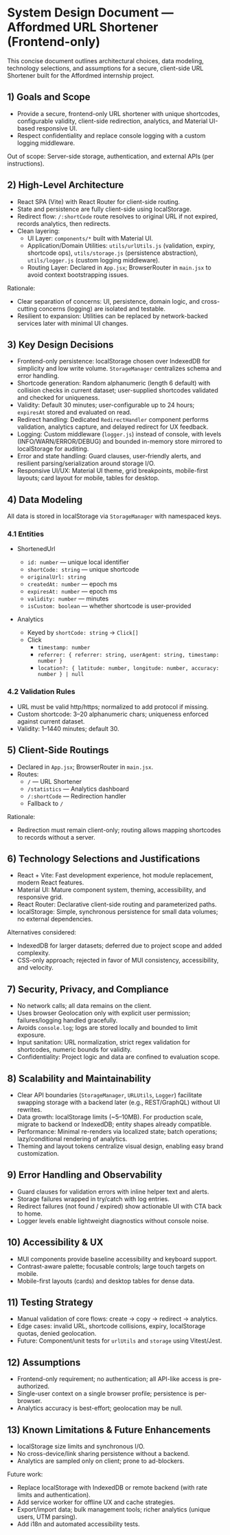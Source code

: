 # System Design Document — Affordmed URL Shortener (Frontend-only)

This concise document outlines architectural choices, data modeling, technology selections, and assumptions for a secure, client-side URL Shortener built for the Affordmed internship project.

## 1) Goals and Scope
- Provide a secure, frontend-only URL shortener with unique shortcodes, configurable validity, client-side redirection, analytics, and Material UI-based responsive UI.
- Respect confidentiality and replace console logging with a custom logging middleware.

Out of scope: Server-side storage, authentication, and external APIs (per instructions).

## 2) High-Level Architecture
- React SPA (Vite) with React Router for client-side routing.
- State and persistence are fully client-side using localStorage.
- Redirect flow: `/:shortCode` route resolves to original URL if not expired, records analytics, then redirects.
- Clean layering:
  - UI Layer: `components/*` built with Material UI.
  - Application/Domain Utilities: `utils/urlUtils.js` (validation, expiry, shortcode ops), `utils/storage.js` (persistence abstraction), `utils/logger.js` (custom logging middleware).
  - Routing Layer: Declared in `App.jsx`; BrowserRouter in `main.jsx` to avoid context bootstrapping issues.

Rationale:
- Clear separation of concerns: UI, persistence, domain logic, and cross-cutting concerns (logging) are isolated and testable.
- Resilient to expansion: Utilities can be replaced by network-backed services later with minimal UI changes.

## 3) Key Design Decisions
- Frontend-only persistence: localStorage chosen over IndexedDB for simplicity and low write volume. `StorageManager` centralizes schema and error handling.
- Shortcode generation: Random alphanumeric (length 6 default) with collision checks in current dataset; user-supplied shortcodes validated and checked for uniqueness.
- Validity: Default 30 minutes; user-configurable up to 24 hours; `expiresAt` stored and evaluated on read.
- Redirect handling: Dedicated `RedirectHandler` component performs validation, analytics capture, and delayed redirect for UX feedback.
- Logging: Custom middleware (`logger.js`) instead of console, with levels (INFO/WARN/ERROR/DEBUG) and bounded in-memory store mirrored to localStorage for auditing.
- Error and state handling: Guard clauses, user-friendly alerts, and resilient parsing/serialization around storage I/O.
- Responsive UI/UX: Material UI theme, grid breakpoints, mobile-first layouts; card layout for mobile, tables for desktop.

## 4) Data Modeling
All data is stored in localStorage via `StorageManager` with namespaced keys.

### 4.1 Entities
- ShortenedUrl
  - `id: number` — unique local identifier
  - `shortCode: string` — unique shortcode
  - `originalUrl: string`
  - `createdAt: number` — epoch ms
  - `expiresAt: number` — epoch ms
  - `validity: number` — minutes
  - `isCustom: boolean` — whether shortcode is user-provided

- Analytics
  - Keyed by `shortCode: string` → `Click[]`
  - Click
    - `timestamp: number`
    - `referrer: { referrer: string, userAgent: string, timestamp: number }`
    - `location?: { latitude: number, longitude: number, accuracy: number } | null`


### 4.2 Validation Rules
- URL must be valid http/https; normalized to add protocol if missing.
- Custom shortcode: 3–20 alphanumeric chars; uniqueness enforced against current dataset.
- Validity: 1–1440 minutes; default 30.

## 5) Client-Side Routings
- Declared in `App.jsx`; BrowserRouter in `main.jsx`.
- Routes:
  - `/` — URL Shortener
  - `/statistics` — Analytics dashboard
  - `/:shortCode` — Redirection handler
  - Fallback to `/`

Rationale:
- Redirection must remain client-only; routing allows mapping shortcodes to records without a server.

## 6) Technology Selections and Justifications
- React + Vite: Fast development experience, hot module replacement, modern React features.
- Material UI: Mature component system, theming, accessibility, and responsive grid.
- React Router: Declarative client-side routing and parameterized paths.
- localStorage: Simple, synchronous persistence for small data volumes; no external dependencies.

Alternatives considered:
- IndexedDB for larger datasets; deferred due to project scope and added complexity.
- CSS-only approach; rejected in favor of MUI consistency, accessibility, and velocity.

## 7) Security, Privacy, and Compliance
- No network calls; all data remains on the client.
- Uses browser Geolocation only with explicit user permission; failures/logging handled gracefully.
- Avoids `console.log`; logs are stored locally and bounded to limit exposure.
- Input sanitation: URL normalization, strict regex validation for shortcodes, numeric bounds for validity.
- Confidentiality: Project logic and data are confined to evaluation scope.

## 8) Scalability and Maintainability
- Clear API boundaries (`StorageManager`, `URLUtils`, `Logger`) facilitate swapping storage with a backend later (e.g., REST/GraphQL) without UI rewrites.
- Data growth: localStorage limits (~5–10MB). For production scale, migrate to backend or IndexedDB; entity shapes already compatible.
- Performance: Minimal re-renders via localized state; batch operations; lazy/conditional rendering of analytics.
- Theming and layout tokens centralize visual design, enabling easy brand customization.

## 9) Error Handling and Observability
- Guard clauses for validation errors with inline helper text and alerts.
- Storage failures wrapped in try/catch with log entries.
- Redirect failures (not found / expired) show actionable UI with CTA back to home.
- Logger levels enable lightweight diagnostics without console noise.

## 10) Accessibility & UX
- MUI components provide baseline accessibility and keyboard support.
- Contrast-aware palette; focusable controls; large touch targets on mobile.
- Mobile-first layouts (cards) and desktop tables for dense data.

## 11) Testing Strategy
- Manual validation of core flows: create → copy → redirect → analytics.
- Edge cases: invalid URL, shortcode collisions, expiry, localStorage quotas, denied geolocation.
- Future: Component/unit tests for `urlUtils` and `storage` using Vitest/Jest.

## 12) Assumptions
- Frontend-only requirement; no authentication; all API-like access is pre-authorized.
- Single-user context on a single browser profile; persistence is per-browser.
- Analytics accuracy is best-effort; geolocation may be null.

## 13) Known Limitations & Future Enhancements
- localStorage size limits and synchronous I/O.
- No cross-device/link sharing persistence without a backend.
- Analytics are sampled only on client; prone to ad-blockers.

Future work:
- Replace localStorage with IndexedDB or remote backend (with rate limits and authentication).
- Add service worker for offline UX and cache strategies.
- Export/import data; bulk management tools; richer analytics (unique users, UTM parsing).
- Add i18n and automated accessibility tests.
